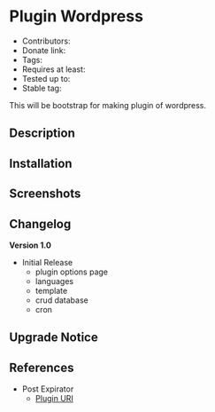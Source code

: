 # Plugin Wordpress
* Contributors:
* Donate link:
* Tags:
* Requires at least:
* Tested up to:
* Stable tag:

This will be bootstrap for making plugin of wordpress.

## Description


## Installation


## Screenshots


## Changelog

**Version 1.0**

* Initial Release
    * plugin options page
    * languages
    * template
    * crud database
    * cron

## Upgrade Notice

## References
* Post Expirator
    * [Plugin URI](http://wordpress.org/extend/plugins/post-expirator/)